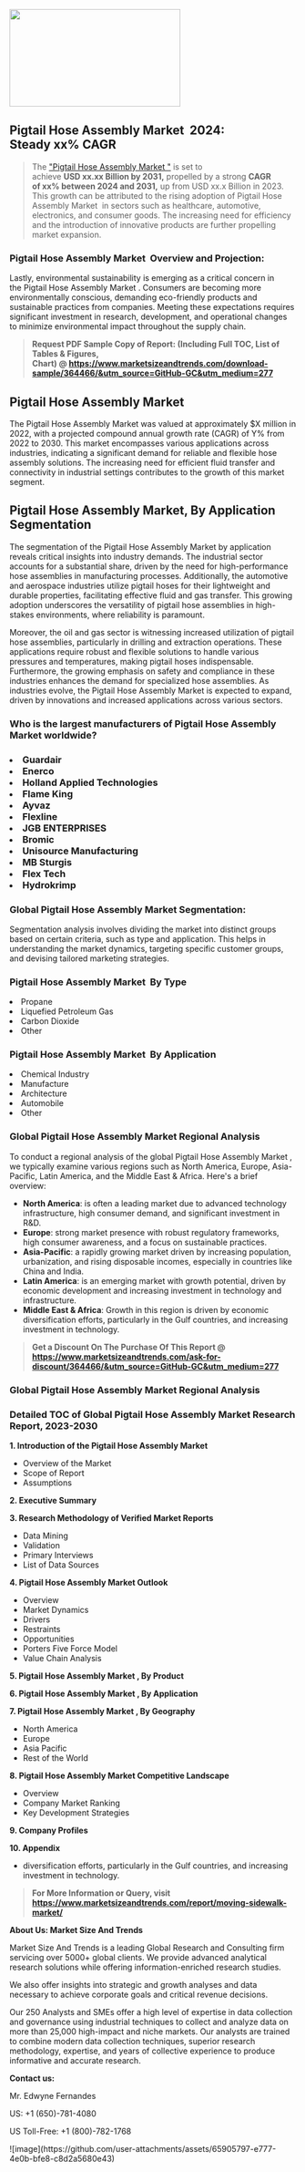 <p><img class="alignnone size-medium wp-image-20088" src="https://ffe5etoiles.com/wp-content/uploads/2024/12/MST1-300x171.png" alt="" width="300" height="171" /></p><h2 id="ember46" class="ember-view reader-text-block__heading-2">Pigtail Hose Assembly Market &nbsp;2024: Steady&nbsp;xx% CAGR</h2><blockquote id="ember47" class="ember-view reader-text-block__blockquote">The&nbsp;<a class="app-aware-link " href="https://www.marketsizeandtrends.com/download-sample/364466/&utm_source=GitHub-GC&utm_medium=277" target="_blank" data-test-app-aware-link="">"Pigtail Hose Assembly Market "</a>&nbsp;is set to achieve&nbsp;<strong>USD&nbsp;xx.xx&nbsp;Billion by 2031,</strong>&nbsp;propelled by a strong&nbsp;<strong>CAGR of&nbsp;xx% between 2024 and 2031,</strong>&nbsp;up from USD xx.x Billion in 2023. This growth can be attributed to the rising adoption of&nbsp;Pigtail Hose Assembly Market &nbsp;in sectors such as healthcare, automotive, electronics, and consumer goods. The increasing need for efficiency and the introduction of innovative products are further propelling market expansion.</blockquote><h3 id="ember48" class="ember-view reader-text-block__heading-3">Pigtail Hose Assembly Market &nbsp;Overview and Projection:</h3><p id="ember49" class="ember-view reader-text-block__paragraph">Lastly, environmental sustainability is emerging as a critical concern in the&nbsp;Pigtail Hose Assembly Market . Consumers are becoming more environmentally conscious, demanding eco-friendly products and sustainable practices from companies. Meeting these expectations requires significant investment in research, development, and operational changes to minimize environmental impact throughout the supply chain.</p><blockquote id="ember50" class="ember-view reader-text-block__blockquote"><strong>Request PDF Sample Copy of Report: (Including Full TOC, List of Tables &amp; Figures, Chart)&nbsp;@&nbsp;<strong><a href="https://www.marketsizeandtrends.com/download-sample/364466/&utm_source=GitHub-GC&utm_medium=277" target="_blank">https://www.marketsizeandtrends.com/download-sample/364466/&utm_source=GitHub-GC&utm_medium=277</a></strong></strong></blockquote><h3 class=""> <h2>Pigtail Hose Assembly Market</h2><p>The Pigtail Hose Assembly Market was valued at approximately $X million in 2022, with a projected compound annual growth rate (CAGR) of Y% from 2022 to 2030. This market encompasses various applications across industries, indicating a significant demand for reliable and flexible hose assembly solutions. The increasing need for efficient fluid transfer and connectivity in industrial settings contributes to the growth of this market segment.</p><h2>Pigtail Hose Assembly Market, By Application Segmentation</h2><p>The segmentation of the Pigtail Hose Assembly Market by application reveals critical insights into industry demands. The industrial sector accounts for a substantial share, driven by the need for high-performance hose assemblies in manufacturing processes. Additionally, the automotive and aerospace industries utilize pigtail hoses for their lightweight and durable properties, facilitating effective fluid and gas transfer. This growing adoption underscores the versatility of pigtail hose assemblies in high-stakes environments, where reliability is paramount.</p><p>Moreover, the oil and gas sector is witnessing increased utilization of pigtail hose assemblies, particularly in drilling and extraction operations. These applications require robust and flexible solutions to handle various pressures and temperatures, making pigtail hoses indispensable. Furthermore, the growing emphasis on safety and compliance in these industries enhances the demand for specialized hose assemblies. As industries evolve, the Pigtail Hose Assembly Market is expected to expand, driven by innovations and increased applications across various sectors.</p></h3><h3 id="" class="">Who is the largest manufacturers of&nbsp;Pigtail Hose Assembly Market  worldwide?</h3><h3 class=""></Li><Li>Guardair</Li><Li> Enerco</Li><Li> Holland Applied Technologies</Li><Li> Flame King</Li><Li> Ayvaz</Li><Li> Flexline</Li><Li> JGB ENTERPRISES</Li><Li> Bromic</Li><Li> Unisource Manufacturing</Li><Li> MB Sturgis</Li><Li> Flex Tech</Li><Li> Hydrokrimp</h3><h3 id="ember53" class="ember-view reader-text-block__heading-3">Global&nbsp;Pigtail Hose Assembly Market  Segmentation:</h3><p id="ember54" class="ember-view reader-text-block__paragraph">Segmentation analysis involves dividing the market into distinct groups based on certain criteria, such as type and application. This helps in understanding the market dynamics, targeting specific customer groups, and devising tailored marketing strategies.</p><h3 id="" class="">Pigtail Hose Assembly Market &nbsp;By Type</h3><p></Li><Li>Propane</Li><Li> Liquefied Petroleum Gas</Li><Li> Carbon Dioxide</Li><Li> Other</p><h3 id="" class="">Pigtail Hose Assembly Market &nbsp;By Application</h3><p class=""></Li><Li>Chemical Industry</Li><Li> Manufacture</Li><Li> Architecture</Li><Li> Automobile</Li><Li> Other</p><h3 id="ember62" class="ember-view reader-text-block__heading-3">Global Pigtail Hose Assembly Market  Regional Analysis</h3><p id="ember63" class="ember-view reader-text-block__paragraph">To conduct a regional analysis of the global Pigtail Hose Assembly Market , we typically examine various regions such as North America, Europe, Asia-Pacific, Latin America, and the Middle East &amp; Africa. Here's a brief overview:</p><ul><li><strong>North America</strong>: is often a leading market due to advanced technology infrastructure, high consumer demand, and significant investment in R&amp;D.</li><li><strong>Europe</strong>: strong market presence with robust regulatory frameworks, high consumer awareness, and a focus on sustainable practices.</li><li><strong>Asia-Pacific</strong>: a rapidly growing market driven by increasing population, urbanization, and rising disposable incomes, especially in countries like China and India.</li><li><strong>Latin America</strong>: is an emerging market with growth potential, driven by economic development and increasing investment in technology and infrastructure.</li><li><strong>Middle East &amp; Africa</strong>: Growth in this region is driven by economic diversification efforts, particularly in the Gulf countries, and increasing investment in technology.</li></ul><blockquote id="ember61" class="ember-view reader-text-block__blockquote"><strong>Get a Discount On The Purchase Of This Report @ <strong><a href="https://html-cleaner.com/" target="">https://www.marketsizeandtrends.com/ask-for-discount/364466/&utm_source=GitHub-GC&utm_medium=277</a></strong></strong></blockquote><h3 id="ember62" class="ember-view reader-text-block__heading-3">Global Pigtail Hose Assembly Market  Regional Analysis</h3><h3 id="" class="">Detailed TOC of Global Pigtail Hose Assembly Market  Research Report, 2023-2030</h3><p id="" class=""><strong>1. Introduction of the Pigtail Hose Assembly Market </strong></p><ul><li>Overview of the Market</li><li>Scope of Report</li><li>Assumptions</li></ul><p id="" class=""><strong>2. Executive Summary</strong></p><p id="" class=""><strong>3. Research Methodology of Verified Market Reports</strong></p><ul><li>Data Mining</li><li>Validation</li><li>Primary Interviews</li><li>List of Data Sources</li></ul><p id="" class=""><strong>4. Pigtail Hose Assembly Market  Outlook</strong></p><ul><li>Overview</li><li>Market Dynamics</li><li>Drivers</li><li>Restraints</li><li>Opportunities</li><li>Porters Five Force Model</li><li>Value Chain Analysis</li></ul><p id="" class=""><strong>5. Pigtail Hose Assembly Market , By Product</strong></p><p id="" class=""><strong>6. Pigtail Hose Assembly Market , By Application</strong></p><p id="" class=""><strong>7. Pigtail Hose Assembly Market , By Geography</strong></p><ul><li>North America</li><li>Europe</li><li>Asia Pacific</li><li>Rest of the World</li></ul><p id="" class=""><strong>8. Pigtail Hose Assembly Market  Competitive Landscape</strong></p><ul><li>Overview</li><li>Company Market Ranking</li><li>Key Development Strategies</li></ul><p id="" class=""><strong>9. Company Profiles</strong></p><p id="" class=""><strong>10. Appendix</strong></p><ul><li>diversification efforts, particularly in the Gulf countries, and increasing investment in technology.</li></ul><blockquote id="ember65" class="ember-view reader-text-block__blockquote"><strong>For More Information or Query, visit <strong><strong><a href="https://html-cleaner.com/" target="">https://www.marketsizeandtrends.com/report/moving-sidewalk-market/</a></strong></strong></strong></blockquote><p id="" class=""><strong>About Us: Market Size And Trends</strong></p><p id="" class="">Market Size And Trends is a leading Global Research and Consulting firm servicing over 5000+ global clients. We provide advanced analytical research solutions while offering information-enriched research studies.</p><p id="" class="">We also offer insights into strategic and growth analyses and data necessary to achieve corporate goals and critical revenue decisions.</p><p id="" class="">Our 250 Analysts and SMEs offer a high level of expertise in data collection and governance using industrial techniques to collect and analyze data on more than 25,000 high-impact and niche markets. Our analysts are trained to combine modern data collection techniques, superior research methodology, expertise, and years of collective experience to produce informative and accurate research.</p><p id="" class=""><strong>Contact us:</strong></p><p id="" class="">Mr. Edwyne Fernandes</p><p id="" class="">US: +1 (650)-781-4080</p><p id="" class="">US Toll-Free: +1 (800)-782-1768</p>
![image](https://github.com/user-attachments/assets/65905797-e777-4e0b-bfe8-c8d2a5680e43)
